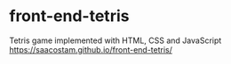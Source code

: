# front-end-tetris
Tetris game implemented with HTML, CSS and JavaScript
https://saacostam.github.io/front-end-tetris/
